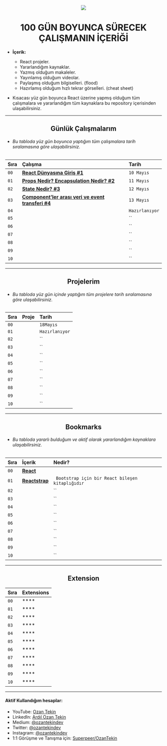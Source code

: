 <div align= "center">
<img  src="https://skillicons.dev/icons?i=react" />
<h1>100 GÜN BOYUNCA SÜRECEK ÇALIŞMANIN İÇERİĞİ</h1>
</div>

- <b> İçerik: </b>

  - React projeler.
  - Yararlandığım kaynaklar.
  - Yazmış olduğum makaleler.
  - Yayınlamış olduğum videolar.
  - Paylaşmış olduğum bilgiselleri. (flood)
  - Hazırlamış olduğum hızlı tekrar görselleri. (cheat sheet)

- Kısacası yüz gün boyunca React üzerine yapmış olduğum tüm çalışmalara ve yararlandığım tüm kaynaklara bu repository içerisinden ulaşabilirsiniz.

<hr/>

<h2 align="center">Günlük Çalışmalarım </h2>

- ###### Bu tabloda yüz gün boyunca yaptığım tüm çalışmalara tarih sıralamasına göre ulaşabilirsiniz.

| Sıra | Çalışma                                                                                                                                               | Tarih          |
| :--- | :---------------------------------------------------------------------------------------------------------------------------------------------------- | :------------- |
| `00` | **[React Dünyasına Giriş #1](https://medium.com/@ozantekindev/react-d%C3%BCnyas%C4%B1na-giri%C5%9F-1-222c415e63e3)**                                  | `10 Mayıs`     |
| `01` | **[Props Nedir? Encapsulation Nedir? #2](https://medium.com/@ozantekindev/props-nedir-encapsulation-nedir-2-8b50b9bd7904)**                           | `11 Mayıs`     |
| `02` | **[State Nedir? #3](https://medium.com/@ozantekindev/state-nedir-3-fb23641da99)**                                                                     | `12 Mayıs`     |
| `03` | **[Component’ler arası veri ve event transferi #4](https://medium.com/@ozantekindev/componentler-aras%C4%B1-veri-ve-event-transferi-4-2b809657f796)** | `13 Mayıs`     |
| `04` | **[]()**                                                                                                                                              | `Hazırlanıyor` |
| `05` | **[]()**                                                                                                                                              | ``             |
| `06` | **[]()**                                                                                                                                              | ``             |
| `07` | **[]()**                                                                                                                                              | ``             |
| `08` | **[]()**                                                                                                                                              | ``             |
| `09` | **[]()**                                                                                                                                              | ``             |
| `10` | **[]()**                                                                                                                                              | ``             |

<hr/>

<h2 align="center">Projelerim</h2>

- ###### Bu tabloda yüz gün içinde yaptığım tüm projelere tarih sıralamasına göre ulaşabilirsiniz.

| Sıra | Proje    | Tarih          |
| :--- | :------- | :------------- |
| `00` | **[]()** | `18Mayıs`      |
| `01` | **[]()** | `Hazırlanıyor` |
| `02` | **[]()** | ``             |
| `03` | **[]()** | ``             |
| `04` | **[]()** | ``             |
| `05` | **[]()** | ``             |
| `06` | **[]()** | ``             |
| `07` | **[]()** | ``             |
| `08` | **[]()** | ``             |
| `09` | **[]()** | ``             |
| `10` | **[]()** | ``             |

<hr/>

<h2 align="center">Bookmarks</h2>

- ###### Bu tabloda yararlı bulduğum ve aktif olarak yararlandığım kaynaklara ulaşabilirsiniz.

| Sıra | İçerik                                                                              | Nedir?                                           |
| :--- | :---------------------------------------------------------------------------------- | :----------------------------------------------- |
| `00` | **[React](https://reactjs.org/)**                                                   |                                                  |
| `01` | **[Reactstrap](https://reactstrap.github.io/?path=/story/home-installation--page)** | ` Bootstrap için bir React bileşen kitaplığıdır` |
| `02` | **[]()**                                                                            | ``                                               |
| `03` | **[]()**                                                                            | ``                                               |
| `04` | **[]()**                                                                            | ``                                               |
| `05` | **[]()**                                                                            | ``                                               |
| `06` | **[]()**                                                                            | ``                                               |
| `07` | **[]()**                                                                            | ``                                               |
| `08` | **[]()**                                                                            | ``                                               |
| `09` | **[]()**                                                                            | ``                                               |
| `10` | **[]()**                                                                            | ``                                               |

<hr/>

<h2 align="center">Extension</h2>

| Sıra | Extensions |
| :--- | :--------- |
| `00` | \*\*\*\*   |
| `01` | \*\*\*\*   |
| `02` | \*\*\*\*   |
| `03` | \*\*\*\*   |
| `04` | \*\*\*\*   |
| `05` | \*\*\*\*   |
| `06` | \*\*\*\*   |
| `07` | \*\*\*\*   |
| `08` | \*\*\*\*   |
| `09` | \*\*\*\*   |
| `10` | \*\*\*\*   |

<hr/>

<h4> Aktif Kullandığım hesaplar:</h4>

- YouTube: <a href="https://www.youtube.com/c/OzanTekin">Ozan Tekin</a>
- LinkedIn: <a href="https://www.linkedin.com/in/ardilozantekin/">Ardıl Ozan Tekin</a>
- Medium: <a href="https://medium.com/@ozantekindev">@ozantekindev</a>
- Twitter: <a href="https://twitter.com/ozantekindev">@ozantekindev</a>
- Instagram: <a href="https://www.instagram.com/ozantekindev/">@ozantekindev</a>
- 1:1 Görüşme ve Tanışma için: <a href="https://superpeer.com/ozantekin">Superpeer/OzanTekin</a>
